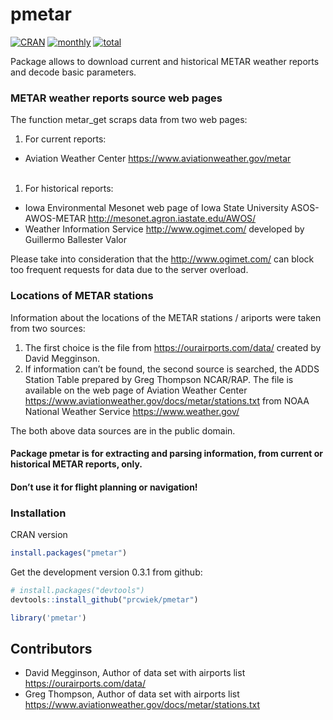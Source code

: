 
# pmetar

<!-- README.md is generated from README.Rmd. Please edit that file -->
<!-- badges: start -->

[![CRAN](https://www.r-pkg.org/badges/version/pmetar)](https://cran.r-project.org/package=pmetar)
[![monthly](https://cranlogs.r-pkg.org/badges/pmetar)](https://www.rpackages.io/package/pmetar)
[![total](https://cranlogs.r-pkg.org/badges/grand-total/pmetar)](https://www.rpackages.io/package/pmetar)
<!-- badges: end -->

Package allows to download current and historical METAR weather reports
and decode basic parameters.

### METAR weather reports source web pages

The function metar\_get scraps data from two web pages:

1.  For current reports:

-   Aviation Weather Center <https://www.aviationweather.gov/metar>
    </li>
    <br>

1.  For historical reports:

-   Iowa Environmental Mesonet web page of Iowa State University
    ASOS-AWOS-METAR <http://mesonet.agron.iastate.edu/AWOS/>
    </li>
-   Weather Information Service <http://www.ogimet.com/> developed by
    Guillermo Ballester Valor

Please take into consideration that the <http://www.ogimet.com/> can
block too frequent requests for data due to the server overload. <br>

### Locations of METAR stations

Information about the locations of the METAR stations / ariports were
taken from two sources:

1.  The first choice is the file from <https://ourairports.com/data/>
    created by David Megginson.
2.  If information can’t be found, the second source is searched, the
    ADDS Station Table prepared by Greg Thompson NCAR/RAP. The file is
    available on the web page of Aviation Weather Center
    <https://www.aviationweather.gov/docs/metar/stations.txt> from NOAA
    National Weather Service <https://www.weather.gov/>

The both above data sources are in the public domain.

#### Package pmetar is for extracting and parsing information, from current or historical METAR reports, only.

#### Don’t use it for flight planning or navigation!

### Installation

CRAN version

``` r
install.packages("pmetar")
```

Get the development version 0.3.1 from github:

``` r
# install.packages("devtools")
devtools::install_github("prcwiek/pmetar")
```

``` r
library('pmetar')
```

## Contributors

-   David Megginson, Author of data set with airports list
    <https://ourairports.com/data/>
-   Greg Thompson, Author of data set with airports list
    <https://www.aviationweather.gov/docs/metar/stations.txt>
